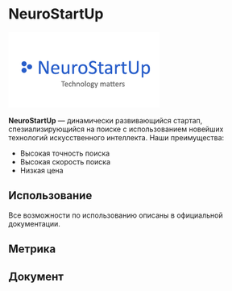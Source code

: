 # NeuroStartUp

![](logo.png)

**NeuroStartUp** — динамически развивающийся стартап, спезиализирующийся на поиске с использованием новейших технологий искусственного интеллекта. Наши преимущества:
* Высокая точность поиска
* Высокая скорость поиска
* Низкая цена

## Использование
Все возможности по использованию описаны в официальной документации.

## Метрика

## Документ
